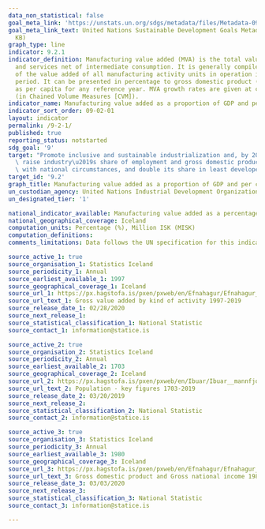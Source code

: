 ```yaml
---
data_non_statistical: false
goal_meta_link: 'https://unstats.un.org/sdgs/metadata/files/Metadata-09-02-01.pdf '
goal_meta_link_text: United Nations Sustainable Development Goals Metadata (PDF 217
  KB)
graph_type: line
indicator: 9.2.1
indicator_definition: Manufacturing value added (MVA) is the total value of goods
  and services net of intermediate consumption. It is generally compiled as the sum
  of the value added of all manufacturing activity units in operation in the reference
  period. It can be presented in percentage to gross domestic product (GDP) as well
  as per capita for any reference year. MVA growth rates are given at constant prices
  (in Chained Volume Measures [CVM]).
indicator_name: Manufacturing value added as a proportion of GDP and per capita
indicator_sort_order: 09-02-01
layout: indicator
permalink: /9-2-1/
published: true
reporting_status: notstarted
sdg_goal: '9'
target: "Promote inclusive and sustainable industrialization and, by 2030, significantly\
  \ raise industry\u2019s share of employment and gross domestic product, in line\
  \ with national circumstances, and double its share in least developed countries"
target_id: '9.2'
graph_title: Manufacturing value added as a proportion of GDP and per capita
un_custodian_agency: United Nations Industrial Development Organization (UNIDO)
un_designated_tier: '1'

national_indicator_available: Manufacturing value added as a percentage of GDP and per capita
national_geographical_coverage: Iceland
computation_units: Percentage (%), Million ISK (MISK)
computation_definitions:
comments_limitations: Data follows the UN specification for this indicator. This indicator has been identified in collaboration with topic experts.

source_active_1: true
source_organisation_1: Statistics Iceland
source_periodicity_1: Annual
source_earliest_available_1: 1997
source_geographical_coverage_1: Iceland
source_url_1: https://px.hagstofa.is/pxen/pxweb/en/Efnahagur/Efnahagur__thjodhagsreikningar__framluppgj_ISAT2008/THJ08404.px
source_url_text_1: Gross value added by kind of activity 1997-2019
source_release_date_1: 02/28/2020
source_next_release_1: 
source_statistical_classification_1: National Statistic
source_contact_1: information@statice.is

source_active_2: true
source_organisation_2: Statistics Iceland
source_periodicity_2: Annual
source_earliest_available_2: 1703
source_geographical_coverage_2: Iceland
source_url_2: https://px.hagstofa.is/pxen/pxweb/en/Ibuar/Ibuar__mannfjoldi__1_yfirlit__Yfirlit_mannfjolda/MAN00000.px
source_url_text_2: Population - key figures 1703-2019
source_release_date_2: 03/20/2019
source_next_release_2: 
source_statistical_classification_2: National Statistic
source_contact_2: information@statice.is

source_active_3: true
source_organisation_3: Statistics Iceland
source_periodicity_3: Annual
source_earliest_available_3: 1980
source_geographical_coverage_3: Iceland
source_url_3: https://px.hagstofa.is/pxen/pxweb/en/Efnahagur/Efnahagur__thjodhagsreikningar__landsframl__1_landsframleidsla/THJ01102.px/
source_url_text_3: Gross domestic product and Gross national income 1980-2019
source_release_date_3: 03/03/2020
source_next_release_3: 
source_statistical_classification_3: National Statistic
source_contact_3: information@statice.is

---
```


